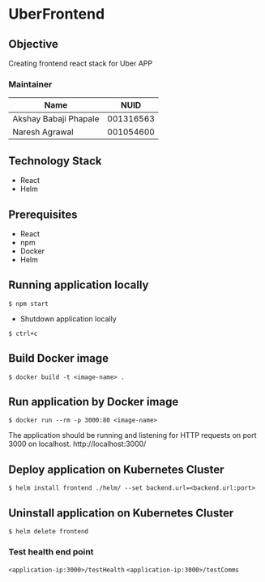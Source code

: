 # UberFrontend

## Objective
Creating frontend react stack for Uber APP

### Maintainer 
<table>
    <thead>
      <tr>
        <th>Name</th>
        <th>NUID</th>
      </tr>
    </thead>
    <tbody>
        <tr>
            <td>Akshay Babaji Phapale</td>
            <td>001316563</td>
        </tr>
        <tr>
            <td>Naresh Agrawal</td>
            <td>001054600</td>
        </tr>
    </tbody>
</table>

## Technology Stack
* React
* Helm

## Prerequisites
* React
* npm
* Docker
* Helm

## Running application locally
```
$ npm start
```

* Shutdown application locally
```
$ ctrl+c
```

## Build Docker image
```
$ docker build -t <image-name> .
```

## Run application by Docker image
```
$ docker run --rm -p 3000:80 <image-name>
```
The application should be running and listening for HTTP requests on port 3000 on localhost.
http://localhost:3000/

## Deploy application on Kubernetes Cluster
```
$ helm install frontend ./helm/ --set backend.url=<backend.url:port>
```

## Uninstall application on Kubernetes Cluster
```
$ helm delete frontend
```

### Test health end point
`<application-ip:3000>/testHealth`
`<application-ip:3000>/testComms`
